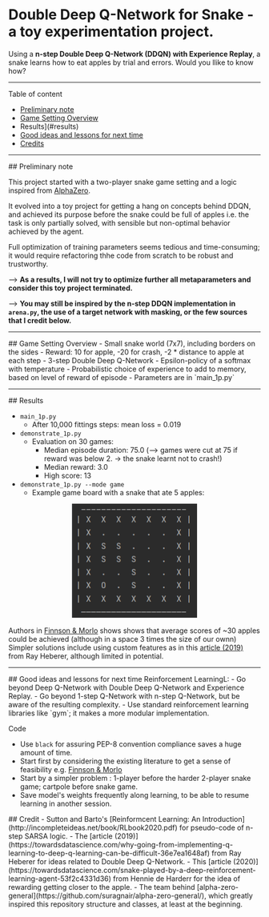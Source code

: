 # Double Deep Q-Network for Snake - a toy experimentation project.

Using a **n-step Double Deep Q-Network (DDQN) with Experience Replay**, a snake learns how to eat apples by trial and errors. Would you llike to know how?

---

Table of content
- [Preliminary note](#note)
- [Game Setting Overview](#setting)
- Results](#results)
- [Good ideas and lessons for next time](#ideas)
- [Credits](#credits)

---

<a name="note"/>
## Preliminary note

This project started with a two-player snake game setting and a logic inspired from [AlphaZero](https://deepmind.com/blog/article/alphazero-shedding-new-light-grand-games-chess-shogi-and-go).

It evolved into a toy project for getting a hang on concepts behind DDQN, and achieved its purpose before the snake could be full of apples i.e. the task is only partially solved, with sensible but non-optimal behavior achieved by the agent. 

Full optimization of training parameters seems tedious and time-consuming; it would require refactoring thhe code from scratch to be robust and trustworthy.

--> **As a results, I will not try to optimize further all metaparameters and consider this toy project terminated.**

--> **You may still be inspired by the n-step DDQN implementation in `arena.py`, the use of a target network with masking, or the few sources that I credit below.**

---
<a name="setting"/>
## Game Setting Overview
- Small snake world (7x7), including borders on the sides
- Reward: 10 for apple, -20 for crash, -2 * distance to apple at each step
- 3-step Double Deep Q-Network
- Epsilon-policy of a softmax with temperature
- Probabilistic choice of experience to add to memory, based on level of reward of episode
- Parameters are in `main_1p.py`

---
<a name="results"/>
## Results

- `main_1p.py`
  - After 10,000 fittings steps: mean loss = 0.019
- `demonstrate_1p.py`
  - Evaluation on 30 games:
    - Median episode duration: 75.0 (--> games were cut at 75 if reward was below 2. -> the snake learnt not to crash!)
    - Median reward: 3.0
    - High score: 13
- `demonstrate_1p.py --mode game`
  - Example game board with a snake that ate 5 apples:

<p align="center">
  <img src="./Trained_Models/img/snake_ascii_art.png" width="250" title="Do you like ASCII art?">
</p>



Authors in [Finnson & Morlo](https://www.diva-portal.org/smash/get/diva2:1342302/FULLTEXT01.pdf)
shows shows that average scores of ~30 apples could be achieved (although in a space 3 times the size of our ownn)
Simpler solutions include using custom features as in this [article (2019)](https://towardsdatascience.com/why-going-from-implementing-q-learning-to-deep-q-learning-can-be-difficult-36e7ea1648af)
from Ray Heberer, although limited in potential.

---
<a name="ideas"/>
## Good ideas and lessons for next time
Reinforcement LearningL:
- Go beyond Deep Q-Network with Double Deep Q-Network and Experience Replay.
- Go beyond 1-step Q-Network with n-step Q-Network, but be aware of the resulting complexity.
- Use standard reinforcement learning libraries like `gym`; it makes a more modular implementation.

Code
- Use `black` for assuring PEP-8 convention compliance saves a huge amount of time.
- Start first by considering the existing literature to get a sense of feasibility e.g. [Finnson & Morlo](https://www.diva-portal.org/smash/get/diva2:1342302/FULLTEXT01.pdf)
- Start by a simpler problem : 1-player before the harder 2-player snake game; cartpole before snake game.
- Save model's weights frequently along learning, to be able to resume learning in another session.

<a name="credit"/>
## Credit
- Sutton and Barto's [Reinformcent Learning: An Introduction](http://incompleteideas.net/book/RLbook2020.pdf)
for pseudo-code of n-step SARSA logic.
- The [article (2019)](https://towardsdatascience.com/why-going-from-implementing-q-learning-to-deep-q-learning-can-be-difficult-36e7ea1648af)
from Ray Heberer for ideas related to Double Deep Q-Network.
- This [article (2020)](https://towardsdatascience.com/snake-played-by-a-deep-reinforcement-learning-agent-53f2c4331d36)
from Hennie de Harderr for the idea of rewarding getting closer to the apple.
- The team behind [alpha-zero-general](https://github.com/suragnair/alpha-zero-general/),
which greatly inspired this repository structure and classes, at least at the beginning.


